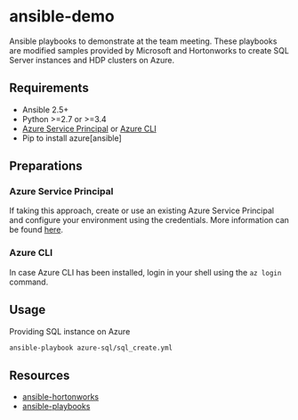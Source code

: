 # ansible-demo
Ansible playbooks to demonstrate at the team meeting. These playbooks are modified samples provided by Microsoft and Hortonworks to create SQL Server instances and HDP clusters on Azure.

## Requirements

- Ansible 2.5+
- Python >=2.7 or >=3.4
- [Azure Service Principal](https://docs.microsoft.com/en-us/azure/active-directory/develop/howto-create-service-principal-portal) or [Azure CLI](https://docs.microsoft.com/en-us/cli/azure/install-azure-cli?view=azure-cli-latest)
- Pip to install azure[ansible]

## Preparations

### Azure Service Principal
If taking this approach, create or use an existing Azure Service Principal and configure your environment using the credentials. More information can be found [here](https://docs.microsoft.com/en-us/azure/virtual-machines/linux/ansible-install-configure#create-azure-credentials).

### Azure CLI
In case Azure CLI has been installed, login in your shell using the `az login` command.

## Usage

Providing SQL instance on Azure

```bash
ansible-playbook azure-sql/sql_create.yml
```

## Resources
- [ansible-hortonworks](https://github.com/hortonworks/ansible-hortonworks)
- [ansible-playbooks](https://github.com/Azure-Samples/ansible-playbooks)
